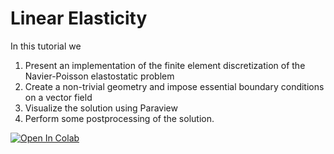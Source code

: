 # Linear Elasticity

In this tutorial we

1.   Present an implementation of the finite element discretization of the Navier-Poisson elastostatic problem
2.   Create a non-trivial geometry and impose essential boundary conditions on a vector field
3.   Visualize the solution using Paraview
4.   Perform some postprocessing of the solution.

[![Open In Colab](https://colab.research.google.com/assets/colab-badge.svg)](https://colab.research.google.com/github/IgorBaratta/FEniCSxCourse/blob/ICMC23/Problem3_Elasticity/Elasticity.ipynb)

